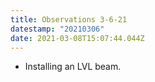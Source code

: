 ```yaml
---
title: Observations 3-6-21
datestamp: "20210306"
date: 2021-03-08T15:07:44.044Z
---
```

- Installing an LVL beam.
